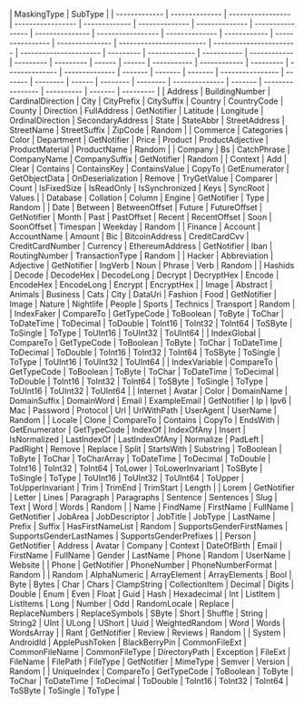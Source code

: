 | MaskingType   | SubType        |
| ------------- | -------------- | ----------------- | ----------------- | ------------- | -------------- | -------------- | ---------------- | --------------- | ----------------- | -------------- | ------------ | ---------------- | --------------- | ------------------------ | ----------------------- | ---------------------- | --------- | ------------- | ----------- | ------------ | --------- | --------- | ------ | ------ | ----------- | ------------ | --------- | -------------- | -------------- | ------- | ------- | ------- | ---------------- | ------- | -------- | ------ | -------- | -------- | -------------- | ------- | ---------------- | ---------- | ------- | --------- |
| Address       | BuildingNumber | CardinalDirection | City              | CityPrefix    | CitySuffix     | Country        | CountryCode      | County          | Direction         | FullAddress    | GetNotifier  | Latitude         | Longitude       | OrdinalDirection         | SecondaryAddress        | State                  | StateAbbr | StreetAddress | StreetName  | StreetSuffix | ZipCode   | Random    |
| Commerce      | Categories     | Color             | Department        | GetNotifier   | Price          | Product        | ProductAdjective | ProductMaterial | ProductName       | Random         |
| Company       | Bs             | CatchPhrase       | CompanyName       | CompanySuffix | GetNotifier    | Random         |
| Context       | Add            | Clear             | Contains          | ContainsKey   | ContainsValue  | CopyTo         | GetEnumerator    | GetObjectData   | OnDeserialization | Remove         | TryGetValue  | Comparer         | Count           | IsFixedSize              | IsReadOnly              | IsSynchronized         | Keys      | SyncRoot      | Values      |
| Database      | Collation      | Column            | Engine            | GetNotifier   | Type           | Random         |
| Date          | Between        | BetweenOffset     | Future            | FutureOffset  | GetNotifier    | Month          | Past             | PastOffset      | Recent            | RecentOffset   | Soon         | SoonOffset       | Timespan        | Weekday                  | Random                  |
| Finance       | Account        | AccountName       | Amount            | Bic           | BitcoinAddress | CreditCardCvv  | CreditCardNumber | Currency        | EthereumAddress   | GetNotifier    | Iban         | RoutingNumber    | TransactionType | Random                   |
| Hacker        | Abbreviation   | Adjective         | GetNotifier       | IngVerb       | Noun           | Phrase         | Verb             | Random          |
| Hashids       | Decode         | DecodeHex         | DecodeLong        | Decrypt       | DecryptHex     | Encode         | EncodeHex        | EncodeLong      | Encrypt           | EncryptHex     |
| Image         | Abstract       | Animals           | Business          | Cats          | City           | DataUri        | Fashion          | Food            | GetNotifier       | Image          | Nature       | Nightlife        | People          | Sports                   | Technics                | Transport              | Random    |
| IndexFaker    | CompareTo      | GetTypeCode       | ToBoolean         | ToByte        | ToChar         | ToDateTime     | ToDecimal        | ToDouble        | ToInt16           | ToInt32        | ToInt64      | ToSByte          | ToSingle        | ToType                   | ToUInt16                | ToUInt32               | ToUInt64  |
| IndexGlobal   | CompareTo      | GetTypeCode       | ToBoolean         | ToByte        | ToChar         | ToDateTime     | ToDecimal        | ToDouble        | ToInt16           | ToInt32        | ToInt64      | ToSByte          | ToSingle        | ToType                   | ToUInt16                | ToUInt32               | ToUInt64  |
| IndexVariable | CompareTo      | GetTypeCode       | ToBoolean         | ToByte        | ToChar         | ToDateTime     | ToDecimal        | ToDouble        | ToInt16           | ToInt32        | ToInt64      | ToSByte          | ToSingle        | ToType                   | ToUInt16                | ToUInt32               | ToUInt64  |
| Internet      | Avatar         | Color             | DomainName        | DomainSuffix  | DomainWord     | Email          | ExampleEmail     | GetNotifier     | Ip                | Ipv6           | Mac          | Password         | Protocol        | Url                      | UrlWithPath             | UserAgent              | UserName  | Random        |
| Locale        | Clone          | CompareTo         | Contains          | CopyTo        | EndsWith       | GetEnumerator  | GetTypeCode      | IndexOf         | IndexOfAny        | Insert         | IsNormalized | LastIndexOf      | LastIndexOfAny  | Normalize                | PadLeft                 | PadRight               | Remove    | Replace       | Split       | StartsWith   | Substring | ToBoolean | ToByte | ToChar | ToCharArray | ToDateTime   | ToDecimal | ToDouble       | ToInt16        | ToInt32 | ToInt64 | ToLower | ToLowerInvariant | ToSByte | ToSingle | ToType | ToUInt16 | ToUInt32 | ToUInt64       | ToUpper | ToUpperInvariant | Trim       | TrimEnd | TrimStart | Length |
| Lorem         | GetNotifier    | Letter            | Lines             | Paragraph     | Paragraphs     | Sentence       | Sentences        | Slug            | Text              | Word           | Words        | Random           |
| Name          | FindName       | FirstName         | FullName          | GetNotifier   | JobArea        | JobDescriptor  | JobTitle         | JobType         | LastName          | Prefix         | Suffix       | HasFirstNameList | Random          | SupportsGenderFirstNames | SupportsGenderLastNames | SupportsGenderPrefixes |
| Person        | GetNotifier    | Address           | Avatar            | Company       | Context        | DateOfBirth    | Email            | FirstName       | FullName          | Gender         | LastName     | Phone            | Random          | UserName                 | Website                 |
| Phone         | GetNotifier    | PhoneNumber       | PhoneNumberFormat | Random        |
| Random        | AlphaNumeric   | ArrayElement      | ArrayElements     | Bool          | Byte           | Bytes          | Char             | Chars           | ClampString       | CollectionItem | Decimal      | Digits           | Double          | Enum                     | Even                    | Float                  | Guid      | Hash          | Hexadecimal | Int          | ListItem  | ListItems | Long   | Number | Odd         | RandomLocale | Replace   | ReplaceNumbers | ReplaceSymbols | SByte   | Short   | Shuffle | String           | String2 | UInt     | ULong  | UShort   | Uuid     | WeightedRandom | Word    | Words            | WordsArray |
| Rant          | GetNotifier    | Review            | Reviews           | Random        |
| System        | AndroidId      | ApplePushToken    | BlackBerryPin     | CommonFileExt | CommonFileName | CommonFileType | DirectoryPath    | Exception       | FileExt           | FileName       | FilePath     | FileType         | GetNotifier     | MimeType                 | Semver                  | Version                | Random    |
| UniqueIndex   | CompareTo      | GetTypeCode       | ToBoolean         | ToByte        | ToChar         | ToDateTime     | ToDecimal        | ToDouble        | ToInt16           | ToInt32        | ToInt64      | ToSByte          | ToSingle        | ToType                   |